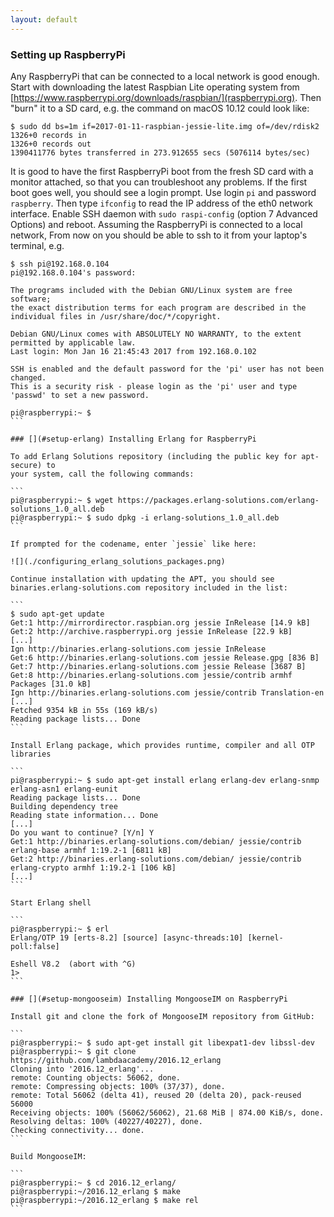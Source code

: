 ```yaml
---
layout: default
---
```


### [](#setup-rpi) Setting up RaspberryPi

Any RaspberryPi that can be connected to a local network is good enough. Start
with downloading the latest Raspbian Lite operating system
from [https://www.raspberrypi.org/downloads/raspbian/](raspberrypi.org). Then
"burn" it to a SD card, e.g. the command on macOS 10.12 could look like:

```
$ sudo dd bs=1m if=2017-01-11-raspbian-jessie-lite.img of=/dev/rdisk2
1326+0 records in
1326+0 records out
1390411776 bytes transferred in 273.912655 secs (5076114 bytes/sec)
```

It is good to have the first RaspberryPi boot from the fresh SD card with a
monitor attached, so that you can troubleshoot any problems. If the first boot
goes well, you should see a login prompt. Use login `pi` and password
`raspberry`. Then type `ifconfig` to read the IP address of the eth0 network
interface. Enable SSH daemon with `sudo raspi-config` (option 7 Advanced
Options) and reboot. Assuming the RaspberryPi is connected to a local network,
From now on you should be able to ssh to it from your laptop's terminal, e.g.

````
$ ssh pi@192.168.0.104
pi@192.168.0.104's password: 

The programs included with the Debian GNU/Linux system are free software;
the exact distribution terms for each program are described in the
individual files in /usr/share/doc/*/copyright.

Debian GNU/Linux comes with ABSOLUTELY NO WARRANTY, to the extent
permitted by applicable law.
Last login: Mon Jan 16 21:45:43 2017 from 192.168.0.102

SSH is enabled and the default password for the 'pi' user has not been changed.
This is a security risk - please login as the 'pi' user and type 'passwd' to set a new password.

pi@raspberrypi:~ $
```

### [](#setup-erlang) Installing Erlang for RaspberryPi

To add Erlang Solutions repository (including the public key for apt-secure) to
your system, call the following commands:

```
pi@raspberrypi:~ $ wget https://packages.erlang-solutions.com/erlang-solutions_1.0_all.deb
pi@raspberrypi:~ $ sudo dpkg -i erlang-solutions_1.0_all.deb
```

If prompted for the codename, enter `jessie` like here:

![](./configuring_erlang_solutions_packages.png)

Continue installation with updating the APT, you should see
binaries.erlang-solutions.com repository included in the list:

```
$ sudo apt-get update
Get:1 http://mirrordirector.raspbian.org jessie InRelease [14.9 kB]
Get:2 http://archive.raspberrypi.org jessie InRelease [22.9 kB]                
[...]
Ign http://binaries.erlang-solutions.com jessie InRelease                      
Get:6 http://binaries.erlang-solutions.com jessie Release.gpg [836 B]          
Get:7 http://binaries.erlang-solutions.com jessie Release [3687 B]             
Get:8 http://binaries.erlang-solutions.com jessie/contrib armhf Packages [31.0 kB]
Ign http://binaries.erlang-solutions.com jessie/contrib Translation-en         
[...]
Fetched 9354 kB in 55s (169 kB/s)                                              
Reading package lists... Done
```

Install Erlang package, which provides runtime, compiler and all OTP libraries

```
pi@raspberrypi:~ $ sudo apt-get install erlang erlang-dev erlang-snmp erlang-asn1 erlang-eunit
Reading package lists... Done
Building dependency tree       
Reading state information... Done
[...]
Do you want to continue? [Y/n] Y
Get:1 http://binaries.erlang-solutions.com/debian/ jessie/contrib erlang-base armhf 1:19.2-1 [6811 kB]
Get:2 http://binaries.erlang-solutions.com/debian/ jessie/contrib erlang-crypto armhf 1:19.2-1 [106 kB]
[...]
```

Start Erlang shell

```
pi@raspberrypi:~ $ erl
Erlang/OTP 19 [erts-8.2] [source] [async-threads:10] [kernel-poll:false]

Eshell V8.2  (abort with ^G)
1> 
```

### [](#setup-mongooseim) Installing MongooseIM on RaspberryPi

Install git and clone the fork of MongooseIM repository from GitHub:

```
pi@raspberrypi:~ $ sudo apt-get install git libexpat1-dev libssl-dev
pi@raspberrypi:~ $ git clone https://github.com/lambdaacademy/2016.12_erlang
Cloning into '2016.12_erlang'...
remote: Counting objects: 56062, done.
remote: Compressing objects: 100% (37/37), done.
remote: Total 56062 (delta 41), reused 20 (delta 20), pack-reused 56000
Receiving objects: 100% (56062/56062), 21.68 MiB | 874.00 KiB/s, done.
Resolving deltas: 100% (40227/40227), done.
Checking connectivity... done.
```

Build MongooseIM:

```
pi@raspberrypi:~ $ cd 2016.12_erlang/
pi@raspberrypi:~/2016.12_erlang $ make
pi@raspberrypi:~/2016.12_erlang $ make rel
```
